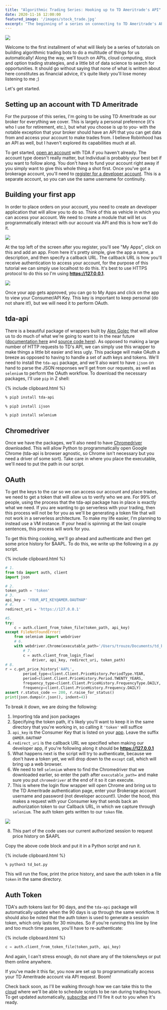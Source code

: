 ```yaml
---
title: "Algorithmic Trading Series: Hooking up to TD Ameritrade's API"
date: 2020-11-16 12:00:00
featured_image: '/images/stock_trade.jpg'
excerpt: "The beginning of a series on connecting to TD Ameritrade's API via Python to execute trades, building algorithms to search for opportunities, and leveraging cloud computing to automate it all for us."
---
```


![](/images/stock_trade.jpg)

Welcome to the first installment of what will likely be a series of tutorials on building algorithmic trading bots to do a multitude of things for us automatically! Along the way, we'll touch on APIs, cloud computing, stock and option trading strategies, and a little bit of data science to search for opportunities. It should go without saying that none of what is written about here constitutes as financial advice, it's quite likely you'll lose money listening to me ;)

Let's get started.

## Setting up an account with TD Ameritrade
For the purpose of this series, I'm going to be using TD Ameritrade as our broker for everything we cover. This is largely a personal preference (it's who I use for retirement, etc.), but what you choose is up to you- with the notable exception that your broker should have an API that you can get data from and access your account to make trades from. I believe Robinhood has an API as well, but I haven't explored its capabilities much at all.

To get started, [open an account](https://start.tdameritrade.com/select?entity=103) with TDA if you haven't already. The account type doesn't really matter, but Individual is probably your best bet if you want to follow along. You don't have to fund your account right away if you simply want to give this whole thing a shot first. Once you've got a brokerage account, you'll need to [register for a developer account](https://developer.tdameritrade.com). This is a separate account, so you can use the same username for continuity.

## Building your first app
In order to place orders on your account, you need to create an developer application that will allow you to do so. Think of this as vehicle in which you can access your account. We need to create a module that will let us programmatically interact with our account via API and this is how we'll do it.

![](/images/build_app.png)

At the top left of the screen after you register, you'll see "My Apps", click on this and add an app. From here it's pretty simple, give the app a name, a description, and then specify a callback URL. The callback URL is how you'll receive authentication to access your account, for the purpose of this tutorial we can simply use localhost to do this. It's best to use HTTPS protocol to do this so I'm using **https://127.0.0.1**.

![](/images/build_app_page.png)

Once your app gets approved, you can go to My Apps and click on the app to view your Consumer/API Key. This key is important to keep personal (do not share it!), but we will need it to perform OAuth.

## tda-api
There is a beautiful package of wrappers built by [Alex Golec](https://twitter.com/alex_golec) that will allow us to do much of what we're going to want to in the near future ([documentation here](https://tda-api.readthedocs.io) and [source code here](https://github.com/alexgolec/tda-api)). As opposed to making a large number of HTTP requests to TD's API, we can simply use this wrapper to make things a little bit easier and less ugly. This package will make OAuth a breeze as opposed to having to handle a set of auth keys and tokens. We'll need to install the `tda-api` package, and we'll also want to have `ijson` on hand to parse the JSON responses we'll get from our requests, as well as `selenium` to perform the OAuth workflow. To download the necessary packages, I'll use `pip` in Z shell:

{% include clipboard.html %}
```zsh
% pip3 install tda-api

% pip3 install ijson

% pip3 install selenium
```
## Chromedriver
Once we have the packages, we'll also need to have [Chromedriver](http://chromedriver.chromium.org/downloads) downloaded. This will allow Python to programmatically open Google Chrome (tda-api is browser agnostic, so Chrome isn't necessary but you need a driver of some sort). Take care in where you place the executable, we'll need to put the path in our script.

## OAuth
To get the keys to the car so we can access our account and place trades, we need to get a token that will allow us to verify who we are. For 99% of people, using the process that the tda-api package has in place is exactly what we need. If you are wanting to go serverless with your trading, then this process will not be for you as we'll be generating a token file that will not work in a serverless architecture. To make my life easier, I'm planning to instead use a VM instance. If your head is spinning at the last couple sentences, this process will work for you.

To get this thing cooking, we'll go ahead and authenticate and then get some price history for $AAPL. To do this, we write up the following in a .py script.

{% include clipboard.html %}
```python
# 1.
from tda import auth, client
import json

# 2.
token_path = 'token'
# 3.
api_key = 'YOUR_API_KEY@AMER.OAUTHAP'
# 4.
redirect_uri = 'https://127.0.0.1'

#5.
try:
    c = auth.client_from_token_file(token_path, api_key)
except FileNotFoundError:
    from selenium import webdriver
    # 6.
    with webdriver.Chrome(executable_path='/Users/trouze/Documents/td_bot/chromedriver') as driver:
        # 7.
        c = auth.client_from_login_flow(
            driver, api_key, redirect_uri, token_path)
# 8.
r = c.get_price_history('AAPL',
        period_type=client.Client.PriceHistory.PeriodType.YEAR,
        period=client.Client.PriceHistory.Period.TWENTY_YEARS,
        frequency_type=client.Client.PriceHistory.FrequencyType.DAILY,
        frequency=client.Client.PriceHistory.Frequency.DAILY)
assert r.status_code == 200, r.raise_for_status()
print(json.dumps(r.json(), indent=4))
```

To break it down, we are doing the following:
1. Importing tda and json packages
2. Specifying the token path, it's likely you'll want to keep it in the same directory that you're working in, so calling it `'token'` will suffice
3. `api_key` is the Consumer Key that is listed on your [app](https://developer.tdameritrade.com/user/me/apps). Leave the suffix `@AMER.OAUTHAP`
4. `redirect_uri` is the callback URL we specified when making our developer app, if you're following along it should be **https://127.0.0.1**
5. What happens next is the script will try to authenticate, because we don't have a token yet, we will drop down to the `except` call, which will bring up a web browser.
6. We need to tell `selenium` where to find the Chromedriver that we downloaded earlier, so enter the path after `executable_path=` and make sure you put `chromedriver` at the end of it so it can execute.
7. This is where the login flow wrapper will open Chrome and bring us to the TD Ameritrade authentication page, enter your Brokerage account username and password (not developer account!). Under the hood, this makes a request with your Consumer key that sends back an authorization token to our Callback URL, in which we capture through `selenium`. The auth token gets written to our `token` file.

![](/images/auth_page.png)

8. This part of the code uses our current authorized session to request price history on $AAPL

Copy the above code block and put it in a Python script and run it.

{% include clipboard.html %}
```zsh
% python3 td_bot.py
```
This will run the flow, print the price history, and save the auth token in a file `token` in the same directory.

## Auth Token

TDA's auth tokens last for 90 days, and the `tda-api` package will automatically update when the 90 days is up through the same workflow. It should also be noted that the auth token is used to generate a session token, which only lasts for 30 minutes. So if you're running this line by line and too much time passes, you'll have to re-authenticate:

{% include clipboard.html %}
```python
c = auth.client_from_token_file(token_path, api_key)
```

And again, I can't stress enough, do not share any of the tokens/keys or put them online anywhere.

If you've made it this far, you now are set up to programmatically access your TD Ameritrade account via API request. Boom!

Check back soon, as I'll be walking through how we can take this to the [cloud](https://cloud.google.com) where we'll be able to schedule scripts to be ran during trading hours. To get updated automatically, [subscribe](https://tylerrouze.com/subscribe) and I'll fire it out to you when it's ready.
